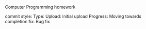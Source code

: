 Computer Programming homework

commit style:
  Type:
    Upload: Initial upload
	Progress: Moving towards completion
    fix: Bug fix
